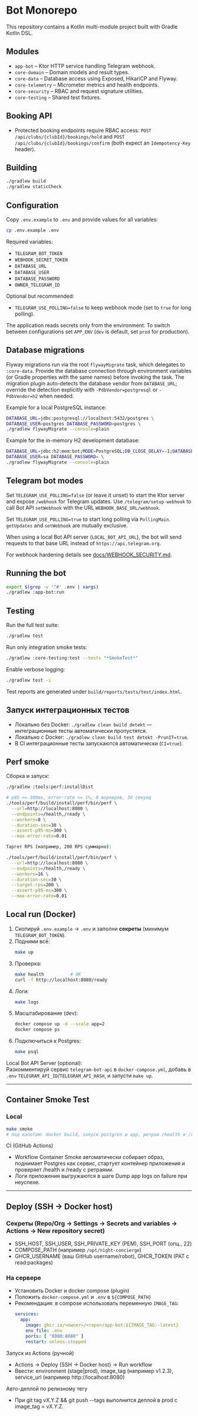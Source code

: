 # Bot Monorepo

This repository contains a Kotlin multi-module project built with Gradle Kotlin DSL.

## Modules

- `app-bot` – Ktor HTTP service handling Telegram webhook.
- `core-domain` – Domain models and result types.
- `core-data` – Database access using Exposed, HikariCP and Flyway.
- `core-telemetry` – Micrometer metrics and health endpoints.
- `core-security` – RBAC and request signature utilities.
- `core-testing` – Shared test fixtures.

## Booking API

- Protected booking endpoints require RBAC access: `POST /api/clubs/{clubId}/bookings/hold` and `POST /api/clubs/{clubId}/bookings/confirm` (both expect an `Idempotency-Key` header).

## Building

```bash
./gradlew build
./gradlew staticCheck
```

## Configuration

Copy `.env.example` to `.env` and provide values for all variables:

```bash
cp .env.example .env
```

Required variables:

- `TELEGRAM_BOT_TOKEN`
- `WEBHOOK_SECRET_TOKEN`
- `DATABASE_URL`
- `DATABASE_USER`
- `DATABASE_PASSWORD`
- `OWNER_TELEGRAM_ID`

Optional but recommended:

- `TELEGRAM_USE_POLLING=false` to keep webhook mode (set to `true` for long polling).

The application reads secrets only from the environment. To switch between
configurations set `APP_ENV` (`dev` is default, set `prod` for production).

## Database migrations

Flyway migrations run via the root `flywayMigrate` task, which delegates to `:core-data`.
Provide the database connection through environment variables (or Gradle properties
with the same names) before invoking the task. The migration plugin auto-detects the
database vendor from `DATABASE_URL`; override the detection explicitly with
`-PdbVendor=postgresql` or `-PdbVendor=h2` when needed.

Example for a local PostgreSQL instance:

```bash
DATABASE_URL=jdbc:postgresql://localhost:5432/postgres \
DATABASE_USER=postgres DATABASE_PASSWORD=postgres \
./gradlew flywayMigrate --console=plain
```

Example for the in-memory H2 development database:

```bash
DATABASE_URL=jdbc:h2:mem:bot;MODE=PostgreSQL;DB_CLOSE_DELAY=-1;DATABASE_TO_UPPER=false \
DATABASE_USER=sa DATABASE_PASSWORD= \
./gradlew flywayMigrate --console=plain
```

## Telegram bot modes

Set `TELEGRAM_USE_POLLING=false` (or leave it unset) to start the Ktor server and expose
`/webhook` for Telegram updates. Use `/telegram/setup-webhook` to call Bot API
`setWebhook` with the URL `WEBHOOK_BASE_URL/webhook`.

Set `TELEGRAM_USE_POLLING=true` to start long polling via `PollingMain`. `getUpdates` and
`setWebhook` are mutually exclusive.

When using a local Bot API server (`LOCAL_BOT_API_URL`), the bot will send requests
to that base URL instead of `https://api.telegram.org`.

For webhook hardening details see [docs/WEBHOOK_SECURITY.md](docs/WEBHOOK_SECURITY.md).

## Running the bot

```bash
export $(grep -v '^#' .env | xargs)
./gradlew :app-bot:run
```

## Testing

Run the full test suite:

```bash
./gradlew test
```

Run only integration smoke tests:

```bash
./gradlew :core-testing:test --tests "*SmokeTest*"
```

Enable verbose logging:

```bash
./gradlew test -i
```

Test reports are generated under `build/reports/tests/test/index.html`.

## Запуск интеграционных тестов

- Локально без Docker: `./gradlew clean build detekt` — интеграционные тесты автоматически пропустятся.
- Локально с Docker: `./gradlew clean build test detekt -PrunIT=true`.
- В CI интеграционные тесты запускаются автоматически (`CI=true`).

## Perf smoke

Сборка и запуск:
```bash
./gradlew :tools:perf:installDist

# p95 <= 300ms, error-rate <= 1%, 8 воркеров, 30 секунд
./tools/perf/build/install/perf/bin/perf \
  --url=http://localhost:8080 \
  --endpoints=/health,/ready \
  --workers=8 \
  --duration-sec=30 \
  --assert-p95-ms=300 \
  --max-error-rate=0.01

Таргет RPS (например, 200 RPS суммарно):

./tools/perf/build/install/perf/bin/perf \
  --url=http://localhost:8080 \
  --endpoints=/health,/ready \
  --workers=16 \
  --duration-sec=30 \
  --target-rps=200 \
  --assert-p95-ms=300 \
  --max-error-rate=0.01
```


## Local run (Docker)

1. Скопируй `.env.example` → `.env` и заполни **секреты** (минимум `TELEGRAM_BOT_TOKEN`).
2. Подними всё:
   ```bash
   make up
   ```
3. Проверка:
   ```bash
   make health          # OK
   curl -f http://localhost:8080/ready
   ```
4. Логи:
   ```bash
   make logs
   ```
5. Масштабирование (dev):
   ```bash
   docker compose up -d --scale app=2
   docker compose ps
   ```
6. Подключиться к Postgres:
   ```bash
   make psql
   ```

Local Bot API Server (optional):  
Разкомментируй сервис `telegram-bot-api` в `docker-compose.yml`, добавь в `.env` `TELEGRAM_API_ID`/`TELEGRAM_API_HASH`, и запусти `make up`.

---

## Container Smoke Test

### Local
```bash
make smoke
# под капотом: docker build, запуск postgres и app, ретраи /health и /ready до 60 сек
```

CI (GitHub Actions)
- Workflow Container Smoke автоматически собирает образ, поднимает Postgres как сервис, стартует контейнер приложения и проверяет /health и /ready с ретраями.
- Логи приложения выгружаются в шаге Dump app logs on failure при неуспехе.

---

## Deploy (SSH → Docker host)

### Секреты (Repo/Org → Settings → Secrets and variables → Actions → New repository secret)
- SSH_HOST, SSH_USER, SSH_PRIVATE_KEY (PEM), SSH_PORT (опц., 22)
- COMPOSE_PATH (например `/opt/night-concierge`)
- GHCR_USERNAME (ваш GitHub username/robot), GHCR_TOKEN (PAT с read:packages)

### На сервере
- Установить Docker и docker compose (plugin)
- Положить `docker-compose.yml` и `.env` в `${COMPOSE_PATH}`
- Рекомендация: в compose использовать переменную `IMAGE_TAG`:
  ```yaml
  services:
    app:
      image: ghcr.io/<owner>/<repo>/app-bot:${IMAGE_TAG:-latest}
      env_file: .env
      ports: [ "8080:8080" ]
      restart: unless-stopped
  ```

Запуск из Actions (ручной)
- Actions → Deploy (SSH → Docker host) → Run workflow
- Ввести: environment (stage|prod), image_tag (например v1.2.3), service_url (например http://localhost:8080)

Авто-деплой по релизному тегу
- При git tag vX.Y.Z && git push --tags выполнится деплой в prod с image_tag = vX.Y.Z.
